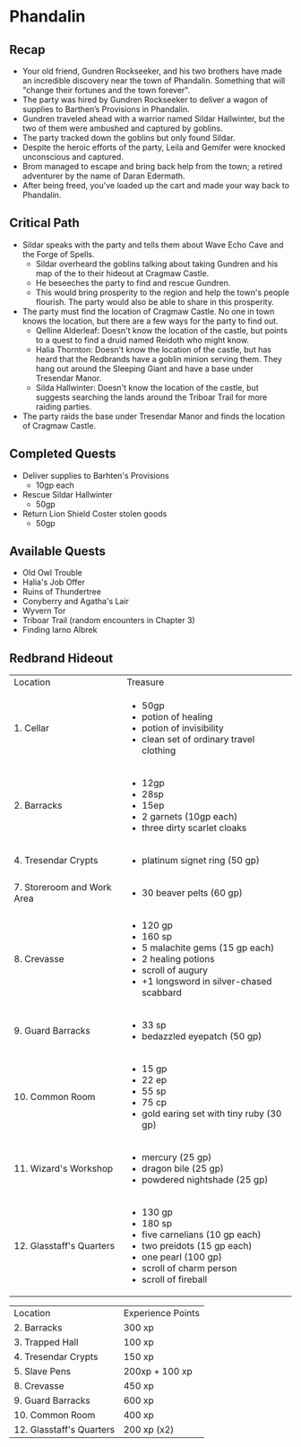 # Phandalin

## Recap
- Your old friend, Gundren Rockseeker, and his two brothers have made an incredible discovery near the town of Phandalin. Something that will "change their fortunes and the town forever". 
- The party was hired by Gundren Rockseeker to deliver a wagon of supplies to Barthen’s Provisions in Phandalin.
- Gundren traveled ahead with a warrior named Sildar Hallwinter, but the two of them were ambushed and captured by goblins.
- The party tracked down the goblins but only found Sildar.
- Despite the heroic efforts of the party, Leila and Gemifer were knocked unconscious and captured. 
- Brom managed to escape and bring back help from the town; a retired adventurer by the name of Daran Edermath.
- After being freed, you've loaded up the cart and made your way back to Phandalin.

## Critical Path
- Sildar speaks with the party and tells them about Wave Echo Cave and the Forge of Spells.
  - Sildar overheard the goblins talking about taking Gundren and his map of the to their hideout at Cragmaw Castle.
  - He beseeches the party to find and rescue Gundren.
  - This would bring prosperity to the region and help the town's people flourish. The party would also be able to share in this prosperity.
- The party must find the location of Cragmaw Castle. No one in town knows the location, but there are a few ways for the party to find out.
  - Qelline Alderleaf: Doesn't know the location of the castle, but points to a quest to find a druid named Reidoth who might know. 
  - Halia Thornton: Doesn't know the location of the castle, but has heard that the Redbrands have a goblin minion serving them. They hang out around the Sleeping Giant and have a base under Tresendar Manor.
  - Silda Hallwinter: Doesn't know the location of the castle, but suggests searching the lands around the Triboar Trail for more raiding parties.
- The party raids the base under Tresendar Manor and finds the location of Cragmaw Castle.

## Completed Quests
- Deliver supplies to Barhten's Provisions
  - 10gp each
- Rescue Sildar Hallwinter
  - 50gp
- Return Lion Shield Coster stolen goods
  - 50gp

## Available Quests
- Old Owl Trouble
- Halia's Job Offer
- Ruins of Thundertree
- Conyberry and Agatha's Lair
- Wyvern Tor
- Triboar Trail (random encounters in Chapter 3)
- Finding Iarno Albrek

## Redbrand Hideout
<deflist collapsible="true">
<def title="Loot Summary" collapsible="true">
    <table>
        <tr><td>Location</td><td>Treasure</td></tr>
        <tr><td>1. Cellar</td><td><ul><li>50gp</li><li>potion of healing</li><li>potion of invisibility</li><li>clean set of ordinary travel clothing</li></ul></td></tr>
        <tr><td>2. Barracks</td><td><ul><li>12gp</li><li>28sp</li><li>15ep</li><li>2 garnets (10gp each)</li><li>three dirty scarlet cloaks</li></ul></td></tr>
        <tr><td>4. Tresendar Crypts</td><td><ul><li>platinum signet ring (50 gp)</li></ul></td></tr>
        <tr><td>7. Storeroom and Work Area</td><td><ul><li>30 beaver pelts (60 gp)</li></ul></td></tr>
        <tr><td>8. Crevasse</td><td><ul><li>120 gp</li><li>160 sp</li><li>5 malachite gems (15 gp each)</li><li>2 healing potions</li><li>scroll of augury</li><li>+1 longsword in silver-chased scabbard</li></ul></td></tr>
        <tr><td>9. Guard Barracks</td><td><ul><li>33 sp</li><li>bedazzled eyepatch (50 gp)</li></ul></td></tr>
        <tr><td>10. Common Room</td><td><ul><li>15 gp</li><li>22 ep</li><li>55 sp</li><li>75 cp</li><li>gold earing set with tiny ruby (30 gp)</li></ul></td></tr>
        <tr><td>11. Wizard's Workshop</td><td><ul><li>mercury (25 gp)</li><li>dragon bile (25 gp)</li><li>powdered nightshade (25 gp)</li></ul></td></tr>
        <tr><td>12. Glasstaff's Quarters</td><td><ul><li>130 gp</li><li>180 sp</li><li>five carnelians (10 gp each)</li><li>two preidots (15 gp each)</li><li>one pearl (100 gp)</li><li>scroll of charm person</li><li>scroll of fireball</li></ul></td></tr>
    </table>
</def>
<def title="Experience Summary" collapsible="true">
    <table>
        <tr><td>Location</td><td>Experience Points</td></tr>
        <tr><td>2. Barracks</td><td>300 xp</td></tr>
        <tr><td>3. Trapped Hall</td><td>100 xp</td></tr>
        <tr><td>4. Tresendar Crypts</td><td>150 xp</td></tr>
        <tr><td>5. Slave Pens</td><td>200xp + 100 xp</td></tr>
        <tr><td>8. Crevasse</td><td>450 xp</td></tr>
        <tr><td>9. Guard Barracks</td><td>600 xp</td></tr>
        <tr><td>10. Common Room</td><td>400 xp</td></tr>
        <tr><td>12. Glasstaff's Quarters</td><td>200 xp (x2)</td></tr>
    </table>
</def>
</deflist>
